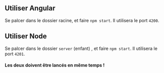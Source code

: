 ## Utiliser Angular

Se palcer dans le dossier racine, et faire `npm start`. Il utilisera le port `4200`.

## Utiliser Node

Se palcer dans le dossier `server` (enfant) , et faire `npm start`. Il utilisera le port `4201`.

#### Les deux doivent être lancés en même temps !
